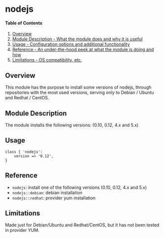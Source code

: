 # nodejs

#### Table of Contents

1. [Overview](#overview)
2. [Module Description - What the module does and why it is useful](#module-description)
4. [Usage - Configuration options and additional functionality](#usage)
5. [Reference - An under-the-hood peek at what the module is doing and how](#reference)
5. [Limitations - OS compatibility, etc.](#limitations)

## Overview

This module has the purpose to install some versions of nodejs, through repositories with the most used versions, serving only to Debian / Ubuntu and Redhat / CentOS.

## Module Description

The module installs the following versions: (0.10, 0.12, 4.x and 5.x)

## Usage

```puppet
class { 'nodejs':
	version	=> '0.12',
}
```
## Reference

* `nodejs`: install one of the following versions (0.10, 0.12, 4.x and 5.x)
* `nodejs::debian`: debian installation
* `nodejs::redhat`: provider yum installation

## Limitations

Made just for Debian/Ubuntu and Redhat/CentOS, but it has not been tested in provider YUM. 


